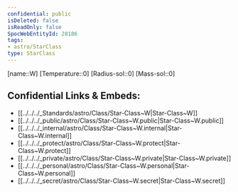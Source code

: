 ```yaml
---
confidential: public
isDeleted: false
isReadOnly: false
SpocWebEntityId: 28186
tags:
- astro/StarClass
type: StarClass
---
```


[name::W]
[Temperature::0]
[Radius-sol::0]
[Mass-sol::0]




## Confidential Links & Embeds: 
- [[../../../_Standards/astro/Class/Star-Class~W|Star-Class~W]] 
- [[../../../_public/astro/Class/Star-Class~W.public|Star-Class~W.public]] 
- [[../../../_internal/astro/Class/Star-Class~W.internal|Star-Class~W.internal]] 
- [[../../../_protect/astro/Class/Star-Class~W.protect|Star-Class~W.protect]] 
- [[../../../_private/astro/Class/Star-Class~W.private|Star-Class~W.private]] 
- [[../../../_personal/astro/Class/Star-Class~W.personal|Star-Class~W.personal]] 
- [[../../../_secret/astro/Class/Star-Class~W.secret|Star-Class~W.secret]]

